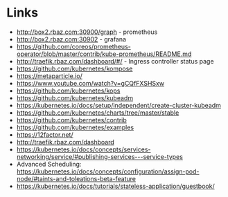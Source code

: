 # Links
  * http://box2.rbaz.com:30900/graph - prometheus
  * http://box2.rbaz.com:30902 - grafana
  * https://github.com/coreos/prometheus-operator/blob/master/contrib/kube-prometheus/README.md
  * http://traefik.rbaz.com/dashboard/#/ - Ingress controller status page
  * https://github.com/kubernetes/kompose
  * https://metaparticle.io/
  * https://www.youtube.com/watch?v=gCQfFXSHSxw
  * https://github.com/kubernetes/kops
  * https://github.com/kubernetes/kubeadm
  * https://kubernetes.io/docs/setup/independent/create-cluster-kubeadm
  * https://github.com/kubernetes/charts/tree/master/stable
  * https://github.com/kubernetes/contrib
  * https://github.com/kubernetes/examples
  * https://12factor.net/
  * http://traefik.rbaz.com/dashboard
  * https://kubernetes.io/docs/concepts/services-networking/service/#publishing-services---service-types
  * Advanced Scheduling: https://kubernetes.io/docs/concepts/configuration/assign-pod-node/#taints-and-toleations-beta-feature
  * https://kubernetes.io/docs/tutorials/stateless-application/guestbook/